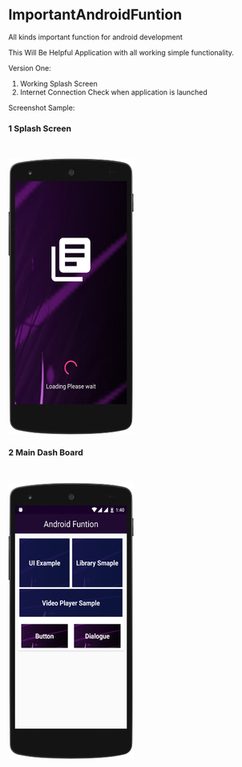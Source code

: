 # ImportantAndroidFuntion
All kinds important function for android development

This Will Be Helpful Application with all working simple functionality. 

Version One: 

1. Working Splash Screen
2. Internet Connection Check when application is launched 

Screenshot Sample:


<h3> 1 Splash Screen  </h3> <br> </br>
<img src="https://github.com/oliah/ImportantAndroidFuntion/blob/master/Splash.png" width="250" height="550"/>



<h3> 2 Main Dash Board </h3>  <br> </br>
<img src="https://github.com/oliah/ImportantAndroidFuntion/blob/master/MainActivity.png" width="250" height="550"/>



